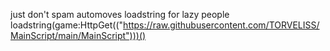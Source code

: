 just don't spam automoves
loadstring for lazy people loadstring(game:HttpGet(("https://raw.githubusercontent.com/TORVELISS/MainScript/main/MainScript")))()

